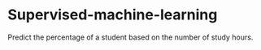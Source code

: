 # Supervised-machine-learning
 Predict the percentage of a student based on the number of study hours.

